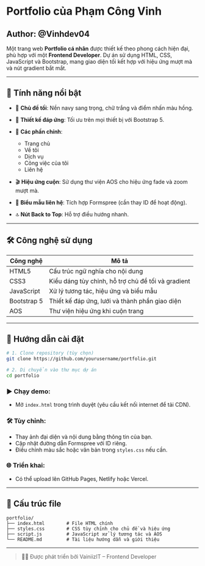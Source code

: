 # Portfolio của Phạm Công Vinh

## Author: @Vinhdev04

Một trang web **Portfolio cá nhân** được thiết kế theo phong cách hiện đại, phù hợp với một **Frontend Developer**. Dự án sử dụng HTML, CSS, JavaScript và Bootstrap, mang giao diện tối kết hợp với hiệu ứng mượt mà và nút gradient bắt mắt.

---

## 🌟 Tính năng nổi bật

- 🎨 **Chủ đề tối**: Nền navy sang trọng, chữ trắng và điểm nhấn màu hồng.
- 📱 **Thiết kế đáp ứng**: Tối ưu trên mọi thiết bị với Bootstrap 5.
- 🧩 **Các phần chính**:

  - Trang chủ
  - Về tôi
  - Dịch vụ
  - Công việc của tôi
  - Liên hệ

- 🎬 **Hiệu ứng cuộn**: Sử dụng thư viện AOS cho hiệu ứng fade và zoom mượt mà.
- 📩 **Biểu mẫu liên hệ**: Tích hợp Formspree (cần thay ID để hoạt động).
- 🔝 **Nút Back to Top**: Hỗ trợ điều hướng nhanh.

---

## 🛠️ Công nghệ sử dụng

| Công nghệ   | Mô tả                                              |
| ----------- | -------------------------------------------------- |
| HTML5       | Cấu trúc ngữ nghĩa cho nội dung                    |
| CSS3        | Kiểu dáng tùy chỉnh, hỗ trợ chủ đề tối và gradient |
| JavaScript  | Xử lý tương tác, hiệu ứng và biểu mẫu              |
| Bootstrap 5 | Thiết kế đáp ứng, lưới và thành phần giao diện     |
| AOS         | Thư viện hiệu ứng khi cuộn trang                   |

---

## 🚀 Hướng dẫn cài đặt

```bash
# 1. Clone repository (tùy chọn)
git clone https://github.com/yourusername/portfolio.git

# 2. Di chuyển vào thư mục dự án
cd portfolio
```

### ▶️ Chạy demo:

- Mở `index.html` trong trình duyệt (yêu cầu kết nối internet để tải CDN).

### 🛠️ Tùy chỉnh:

- Thay ảnh đại diện và nội dung bằng thông tin của bạn.
- Cập nhật đường dẫn Formspree với ID riêng.
- Điều chỉnh màu sắc hoặc văn bản trong `styles.css` nếu cần.

### 🌐 Triển khai:

- Có thể upload lên GitHub Pages, Netlify hoặc Vercel.

---

## 📁 Cấu trúc file

```
portfolio/
├── index.html        # File HTML chính
├── styles.css        # CSS tùy chỉnh cho chủ đề và hiệu ứng
├── script.js         # JavaScript xử lý tương tác và AOS
└── README.md         # Tài liệu hướng dẫn và giới thiệu
```

---

> 🧑‍💻 Được phát triển bởi VainiizIT – Frontend Developer
